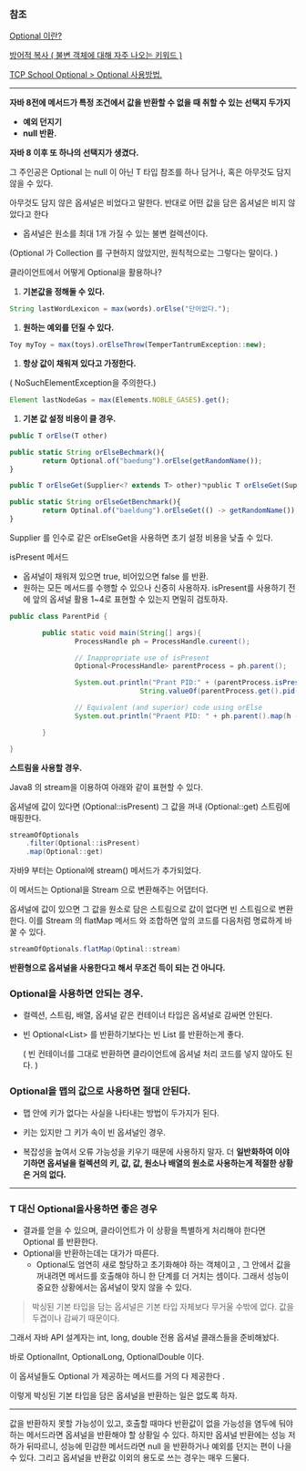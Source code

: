 ### 참조

[Optional 이란?](https://mangkyu.tistory.com/70)

[방어적 복사 ( 불변 객체에 대해 자주 나오는 키워드 )](https://tecoble.techcourse.co.kr/post/2021-04-26-defensive-copy-vs-unmodifiable/) 

[TCP School Optional > Optional 사용방법.](http://www.tcpschool.com/java/java_stream_optional)

---

**자바 8전에 메서드가 특정 조건에서 값을 반환할 수 없을 때 취할 수 있는 선택지 두가지**

- **예외 던지기**
- **null 반환.**

**자바 8 이후 또 하나의 선택지가 생겼다.**

 그 주인공은 Optional<T> 는 null 이 아닌 T 타입 참조를 하나 담거나, 혹은 아무것도 담지 않을 수 있다. 

아무것도 담지 않은 옵셔널은 비었다고 말한다. 반대로 어떤 값을 담은 옵셔널은 비지 않았다고 한다 

- 옵셔널은 원소를 최대 1개 가질 수 있는 불변 컬렉션이다.

(Optional<T> 가 Collection<T> 를 구현하지 않았지만, 원칙적으로는 그렇다는 말이다. )

클라이언트에서 어떻게 Optional을 활용하나?

1. **기본값을 정해둘 수 있다.**

```jsx
String lastWordLexicon = max(words).orElse("단어없다.");
```

1. **원하는 예외를 던질 수 있다.** 

```jsx
Toy myToy = max(toys).orElseThrow(TemperTantrumException::new);
```

1. **항상 값이 채워져 있다고 가정한다.** 

( NoSuchElementException을 주의한다.)

```jsx
Element lastNodeGas = max(Elements.NOBLE_GASES).get();
```

1. **기본 값 설정 비용이 클 경우.** 

```jsx
public T orElse(T other)

public static String orElseBechmark(){
		return Optional.of("baedung").orElse(getRandomName());
}
```

```jsx
public T orElseGet(Supplier<? extends T> other)ㄱpublic T orElseGet(Supplier<? extends T> other)ㄱ

public static String orElseGetBenchmark(){
		return Optinal.of("baeldung").orElseGet(() -> getRandomName());
}
```

Supplier<T> 를 인수로 같은 orElseGet을 사용하면 초기 설정 비용을 낮출 수 있다. 

isPresent 메서드

- 옵셔널이 채워져 있으면 true, 비어있으면 false 를 반환.
- 원하는 모든 메서드를 수행할 수 있으나 신중히 사용하자. isPresent를 사용하기 전에 앞의 옵셔널 활용 1~4로 표현할 수 있는지 면밀히 검토하자.

```java
public class ParentPid {

		public static void main(String[] args){
				ProcessHandle ph = ProcessHandle.cureent();

				// Inappropriate use of isPresent
				Optional<ProcessHandle> parentProcess = ph.parent();

				System.out.println("Prant PID:" + (parentProcess.isPresent() ?
								String.valueOf(parentProcess.get().pid()) : "N/A"));

				// Equivalent (and superior) code using orElse
				System.out.println("Praent PID: " + ph.parent().map(h -> String.valueOf(h.pid())).orElse("N/A"));		

		}

}
```

**스트림을 사용할 경우.** 

Java8 의 stream을 이용하여 아래와 같이 표현할 수 있다. 

옵셔널에 값이 있다면 (Optional::isPresent) 그 값을 꺼내 (Optional::get) 스트림에 매핑한다. 

```java
streamOfOptionals
	.filter(Optional::isPresent)
	.map(Optional::get)
```

자바9 부터는 Optional에 stream() 메서드가 추가되었다. 

이 메서드는 Optional을 Stream 으로 변환해주는 어댑터다. 

옵셔널에 값이 있으면 그 값을 원소로 담은 스트림으로 값이 없다면 빈 스트림으로 변환한다. 이를 Stream 의 flatMap 메서드 와 조합하면 앞의 코드를 다음처럼 명료하게 바꿀 수 있다. 

```java
streamOfOptionals.flatMap(Optinal::stream)
```

**반환형으로 옵셔널을 사용한다고 해서 무조건 득이 되는 건 아니다.** 

### Optional을 사용하면 안되는 경우.

- 컬렉션, 스트림, 배열, 옵셔널 같은 컨테이너 타입은 옵셔널로 감싸면 안된다.
- 빈 Optional<List<T>> 를 반환하기보다는 빈 List<T> 를 반환하는게 좋다.
    
    ( 빈 컨테이너를 그대로 반환하면 클라이언트에 옵셔널 처리 코드를 넣지 않아도 된다. ) 
    

### Optional을 맵의 값으로 사용하면 절대 안된다.

- 맵 안에 키가 없다는 사실을 나타내는 방법이 두가지가 된다.
- 키는 있지만 그 키가 속이 빈 옵셔널인 경우.

- 복잡성을 높여서 오류 가능성을 키우기 때문에 사용하지 말자. 더 **일반화하여 이야기하면 옵셔널을 컬렉션의 키, 값, 값, 원소나 배열의 원소로 사용하는게 적절한 상황은 거의 없다.**

---

### T 대신 Optional을사용하면 좋은 경우

- 결과를 얻을 수 있으며, 클라이언트가 이 상황을 특별하게 처리해야 한다면 Optional<T> 를 반환한다.
- Optional을 반환하는데는 대가가 따른다.
    - Optional도 엄연히 새로 할당하고 초기화해야 하는 객체이고 , 그 안에서 값을 꺼내려면 메서드를 호출해야 하니 한 단계를 더 거치는 셈이다. 그래서 성능이 중요한 상황에서는 옵셔널이 맞지 않을 수 있다.
    

> 박싱된 기본 타입을 담는 옵셔널은 기본 타입 자체보다 무거울 수밖에 없다. 값을 두겹이나 감싸기 때문이다.
> 

그래서 자바 API 설계자는 int, long, double 전용 옵셔널 클래스들을 준비해놨다. 

바로 OptionalInt, OptionalLong, OptionalDouble 이다.  

이 옵셔널들도 Optional<T> 가 제공하는 메서드를 거의 다 제공한다 .

이렇게 박싱된 기본 타입을 담은 옵셔널을 반환하는 일은 없도록 하자. 

---

값을 반환하지 못할 가능성이 있고, 호출할 때마다 반환값이 없을 가능성을 염두에 둬야 하는 메서드라면 옵셔널을 반환해야 할 상황일 수 있다. 하지만 옵셔널 반환에는 성능 저하가 뒤따르니, 성능에 민감한 메서드라면 null 을 반환하거나 예외를 던지는 편이 나을 수 있다. 그리고 옵셔널을 반환값 이외의 용도로 쓰는 경우는 매우 드물다.